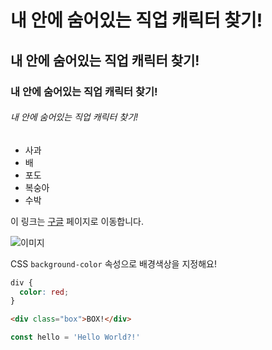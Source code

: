 # 내 안에 숨어있는 직업 캐릭터 찾기!

## 내 안에 숨어있는 직업 캐릭터 찾기!

### 내 안에 숨어있는 직업 캐릭터 찾기!

###### 내 안에 숨어있는 직업 캐릭터 찾기!

- 사과
- 배
- 포도
- 복숭아
- 수박

이 링크는 [구글](https://google.com) 페이지로 이동합니다.

![이미지](https://picsum.photos/300)

CSS `background-color` 속성으로 배경색상을 지정해요!

```css
div {
  color: red;
}
```


```html
<div class="box">BOX!</div>
```


```js
const hello = 'Hello World?!'
```